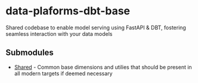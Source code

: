 # data-plaforms-dbt-base
Shared codebase to enable model serving using FastAPI &amp; DBT,  fostering seamless interaction with your data models

## Submodules
- [Shared](./shared/README.md) - Common base dimensions and utilies that should be present in all modern targets if deemed necessary